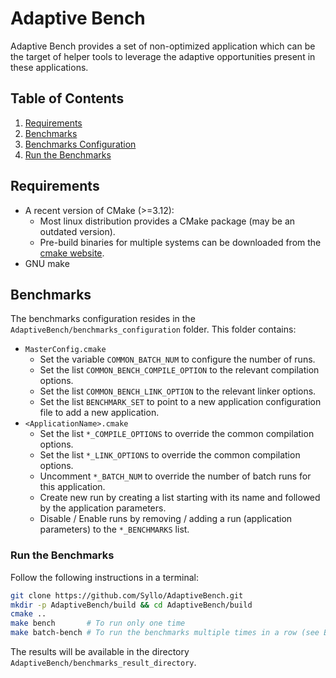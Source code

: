 Adaptive Bench
==============

Adaptive Bench provides a set of non-optimized application which can be the target of helper tools to leverage the adaptive opportunities present in
these applications.

Table of Contents
-----------------

1. [Requirements](#requirements)
1. [Benchmarks](#benchmarks)
  1. [Benchmarks Configuration](#benchmarks-configuration)
  1. [Run the Benchmarks](#run-the-benchmarks)

Requirements
------------

- A recent version of CMake (>=3.12):
  - Most linux distribution provides a CMake package (may be an outdated version).
  - Pre-build binaries for multiple systems can be downloaded from the [cmake website](https://cmake.org/download/).
- GNU make

Benchmarks
----------

The benchmarks configuration resides in the `AdaptiveBench/benchmarks_configuration` folder.
This folder contains:

- `MasterConfig.cmake`
  - Set the variable `COMMON_BATCH_NUM` to configure the number of runs.
  - Set the list `COMMON_BENCH_COMPILE_OPTION` to the relevant compilation options.
  - Set the list `COMMON_BENCH_LINK_OPTION` to the relevant linker options.
  - Set the list `BENCHMARK_SET` to point to a new application configuration file to add a new application.
- `<ApplicationName>.cmake`
  - Set the list `*_COMPILE_OPTIONS` to override the common compilation options.
  - Set the list `*_LINK_OPTIONS` to override the common compilation options.
  - Uncomment `*_BATCH_NUM` to override the number of batch runs for this application.
  - Create new run by creating a list starting with its name and followed by the application parameters.
  - Disable / Enable runs by removing / adding a run (application parameters) to the `*_BENCHMARKS` list.

### Run the Benchmarks

Follow the following instructions in a terminal:

```bash
git clone https://github.com/Syllo/AdaptiveBench.git
mkdir -p AdaptiveBench/build && cd AdaptiveBench/build
cmake ..
make bench       # To run only one time
make batch-bench # To run the benchmarks multiple times in a row (see Benchmarks Configuration)
```

The results will be available in the directory `AdaptiveBench/benchmarks_result_directory`.
